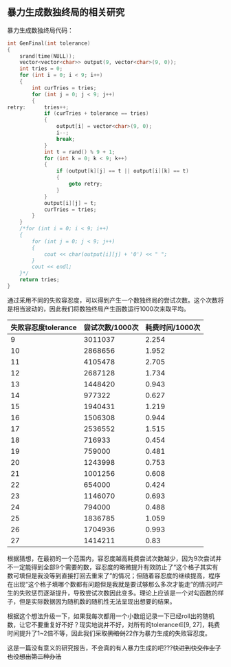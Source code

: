 ## 暴力生成数独终局的相关研究

暴力生成数独终局代码：

````c++
int GenFinal(int tolerance)
{
	srand(time(NULL));
	vector<vector<char>> output(9, vector<char>(9, 0));
	int tries = 0;
	for (int i = 0; i < 9; i++)
	{
		int curTries = tries;
		for (int j = 0; j < 9; j++)
		{
retry:		tries++;
			if (curTries + tolerance == tries)
			{
				output[i] = vector<char>(9, 0);
				i--;
				break;
			}
			int t = rand() % 9 + 1;
			for (int k = 0; k < 9; k++)
			{
				if (output[k][j] == t || output[i][k] == t)
				{
					goto retry;
				}
			}
			output[i][j] = t;
			curTries = tries;
		}
	}
	/*for (int i = 0; i < 9; i++)
	{
		for (int j = 0; j < 9; j++)
		{
			cout << char(output[i][j] + '0') << " ";
		}
		cout << endl;
	}*/
	return tries;
}
````

​		通过采用不同的失败容忍度，可以得到产生一个数独终局的尝试次数。这个次数将是相当波动的，因此我们将数独终局产生函数运行1000次来取平均。

| 失败容忍度tolerance | 尝试次数/1000次 | 耗费时间/1000次 |
| ------------------- | --------------- | --------------- |
| 9                   | 3011037         | 2.254           |
| 10                  | 2868656         | 1.952           |
| 11                  | 4105478         | 2.705           |
| 12                  | 2687128         | 1.734           |
| 13                  | 1448420         | 0.943           |
| 14                  | 977322          | 0.627           |
| 15                  | 1940431         | 1.219           |
| 16                  | 1506308         | 0.944           |
| 17                  | 2536552         | 1.515           |
| 18                  | 716933          | 0.454           |
| 19                  | 759000          | 0.481           |
| 20                  | 1243998         | 0.753           |
| 21                  | 1001256         | 0.608           |
| 22                  | 654000          | 0.424           |
| 23                  | 1146070         | 0.693           |
| 24                  | 794000          | 0.488           |
| 25                  | 1836785         | 1.059           |
| 26                  | 1704936         | 0.993           |
| 27                  | 1414211         | 0.83            |

​		根据猜想，在最初的一个范围内，容忍度越高耗费尝试次数越少，因为9次尝试并不一定能得到全部9个需要的数，容忍度的略微提升有效防止了“这个格子其实有数可填但是我没等到直接打回去重来了”的情况；但随着容忍度的继续提高，程序在出现“这个格子填哪个数都有问题但是我就是要试够那么多次才能走”的情况时产生的失败惩罚逐渐提升，导致尝试次数因此变多。理论上应该是一个对勾函数的样子，但是实际数据因为随机数的随机性无法呈现出想要的结果。

​		根据这个想法升级一下，如果我每次都用一个小数组记录一下已经roll出的随机数，让它不要重复好不好？现实地说并不好，对所有的tolerance∈[9, 27]，耗费时间提升了1\~2倍不等，因此我们采取~~黑暗剑~~22作为暴力生成的失败容忍度。

​		这是一篇没有意义的研究报告，不会真的有人暴力生成的吧???~~快进到快交作业了也没想出第二种办法~~